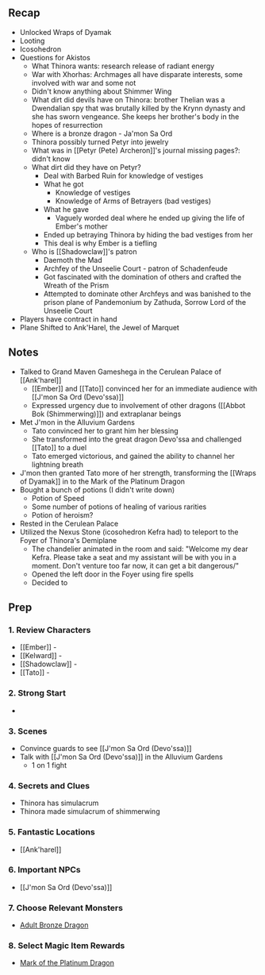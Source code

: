 
## Recap

* Unlocked Wraps of Dyamak
* Looting
* Icosohedron
* Questions for Akistos
	* What Thinora wants: research release of radiant energy
	* War with Xhorhas: Archmages all have disparate interests, some involved with war and some not
	* Didn't know anything about Shimmer Wing
	* What dirt did devils have on Thinora: brother Thelian was a Dwendalian spy that was brutally killed by the Krynn dynasty and she has sworn vengeance. She keeps her brother's body in the hopes of resurrection
	* Where is a bronze dragon - Ja'mon Sa Ord
	* Thinora possibly turned Petyr into jewelry
	* What was in [[Petyr (Pete) Archeron]]'s journal missing pages?: didn't know
	* What dirt did they have on Petyr?
		* Deal with Barbed Ruin for knowledge of vestiges
		* What he got
			* Knowledge of vestiges
			* Knowledge of Arms of Betrayers (bad vestiges)
		* What he gave
			* Vaguely worded deal where he ended up giving the life of Ember's mother
		* Ended up betraying Thinora by hiding the bad vestiges from her
		* This deal is why Ember is a tiefling
	* Who is [[Shadowclaw]]'s patron
		* Daemoth the Mad
		* Archfey of the Unseelie Court - patron of Schadenfeude
		* Got fascinated with the domination of others and crafted the Wreath of the Prism
		* Attempted to dominate other Archfeys and was banished to the prison plane of Pandemonium by Zathuda, Sorrow Lord of the Unseelie Court
* Players have contract in hand 
* Plane Shifted to Ank'Harel, the Jewel of Marquet

## Notes

* Talked to Grand Maven Gameshega in the Cerulean Palace of [[Ank'harel]]
	* [[Ember]] and [[Tato]] convinced her for an immediate audience with [[J'mon Sa Ord (Devo'ssa)]]
	* Expressed urgency due to involvement of other dragons ([[Abbot Bok (Shimmerwing)]]) and extraplanar beings
* Met J'mon in the Alluvium Gardens
	* Tato convinced her to grant him her blessing
	* She transformed into the great dragon Devo'ssa and challenged [[Tato]] to a duel
	* Tato emerged victorious, and gained the ability to channel her lightning breath
* J'mon then granted Tato more of her strength, transforming the [[Wraps of Dyamak]] in to the Mark of the Platinum Dragon
* Bought a bunch of potions (I didn't write down)
	* Potion of Speed
	* Some number of potions of healing of various rarities
	* Potion of heroism?
* Rested in the Cerulean Palace
* Utilized the Nexus Stone (icosohedron Kefra had) to teleport to the Foyer of Thinora's Demiplane
	* The chandelier animated in the room and said: "Welcome my dear Kefra. Please take a seat and my assistant will be with you in a moment. Don't venture too far now, it can get a bit dangerous/"
	* Opened the left door in the Foyer using fire spells
	* Decided to 

## Prep
### 1. Review Characters

* [[Ember]] - 
* [[Kelward]] -
* [[Shadowclaw]] - 
* [[Tato]] - 

### 2. Strong Start

* 

### 3. Scenes

* Convince guards to see [[J'mon Sa Ord (Devo'ssa)]]
* Talk with [[J'mon Sa Ord (Devo'ssa)]] in the Alluvium Gardens
	* 1 on 1 fight

### 4. Secrets and Clues

* Thinora has simulacrum
* Thinora made simulacrum of shimmerwing

### 5. Fantastic Locations

* [[Ank'harel]]

### 6. Important NPCs

* [[J'mon Sa Ord (Devo'ssa)]]

### 7. Choose Relevant Monsters

* [Adult Bronze Dragon](<https://www.dndbeyond.com/monsters/16767-adult-bronze-dragon>)

### 8. Select Magic Item Rewards

* [Mark of the Platinum Dragon](<https://www.dndbeyond.com/magic-items/9018416-mark-of-the-platinum-dragon>)
